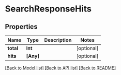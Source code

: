 # SearchResponseHits

## Properties
Name | Type | Description | Notes
------------ | ------------- | ------------- | -------------
**total** | **Int** |  | [optional] 
**hits** | **[Any]** |  | [optional] 

[[Back to Model list]](../README.md#documentation-for-models) [[Back to API list]](../README.md#documentation-for-api-endpoints) [[Back to README]](../README.md)


